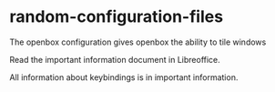 # random-configuration-files
The openbox configuration gives openbox the ability to tile windows  

Read the important information document in Libreoffice.

All information about keybindings is in important information.


